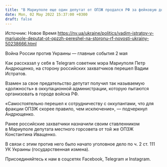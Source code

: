 ```yaml
---
title: "В Мариуполе еще один депутат от ОПЗЖ продался РФ за фейковую должность"
date: Mon, 02 May 2022 15:37:00 +0300
draft: false
---
```

Источник: Новое Время https://nv.ua/ukraine/politics/vadim-istratov-v-mariupole-deputat-ot-opzzh-pereshel-na-storonu-rf-novosti-ukrainy-50238666.html


Война России против Украины — главные события 2 мая

Как рассказал у себя в Telegram советник мэра Мариуполя Петр Андрющенко, на сторону российских захватчиков перешел Вадим Истратов.

Взамен за свое предательство депутат получил так называемую «должность» в оккупационной администрации, которую пытаются организовать в городе войска РФ.

«Самостоятельно перешел к сотрудничеству с оккупантами, что для фракции ОПЗЖ скорее правило, чем исключение», — подчеркнул Андрющенко.

Ранее российские захватчики назначили своим ставленником в Мариуполе депутата местного горсовета от той же ОПЗЖ Константина Иващенко.

В связи с этим против него было начато уголовное дело по ч. 2 ст. 111 УК Украины (государственная измена).

Присоединяйтесь к нам в соцсетях Facebook, Telegram и Instagram.
